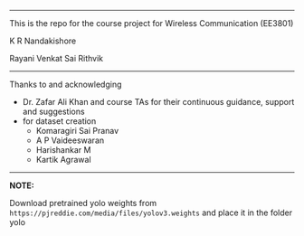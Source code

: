 ----------
This is the repo for the course project for Wireless Communication (EE3801)

K R Nandakishore

Rayani Venkat Sai Rithvik

----------

Thanks to and acknowledging
- Dr. Zafar Ali Khan and course TAs for their continuous guidance, support and suggestions
- for dataset creation
  -   Komaragiri Sai Pranav
  -   A P Vaideeswaran
  -   Harishankar M
  -   Kartik Agrawal
    
------------------
<b>NOTE:</b>

Download pretrained yolo weights from ```https://pjreddie.com/media/files/yolov3.weights``` and place it in the folder yolo

